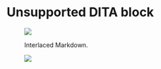 # Unsupported DITA block 

<figure>
  <img src="image1.png">

Interlaced Markdown.

  <img src="image2.png">
</figure>
